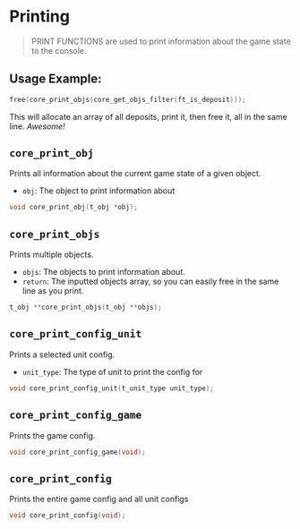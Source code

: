 # Printing

> PRINT FUNCTIONS are used to print information about the game state to the console.

## Usage Example:

```C
free(core_print_objs(core_get_objs_filter(ft_is_deposit)));
```

This will allocate an array of all deposits, print it, then free it, all in the same line. *Awesome!*

## `core_print_obj`

Prints all information about the current game state of a given object.

- `obj`: The object to print information about

```c
void core_print_obj(t_obj *obj);
```

## `core_print_objs`

Prints multiple objects.

- `objs`: The objects to print information about.
- `return`: The inputted objects array, so you can easily free in the same line as you print.

```c
t_obj **core_print_objs(t_obj **objs);
```

## `core_print_config_unit`

Prints a selected unit config.

- `unit_type`: The type of unit to print the config for

```c
void core_print_config_unit(t_unit_type unit_type);
```

## `core_print_config_game`

Prints the game config.

```c
void core_print_config_game(void);
```

## `core_print_config`

Prints the entire game config and all unit configs

```c
void core_print_config(void);
```
